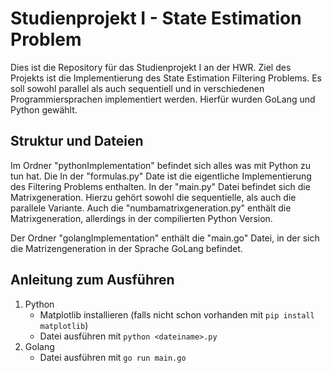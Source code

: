 # Studienprojekt I - State Estimation Problem

Dies ist die Repository für das Studienprojekt I an der HWR. Ziel des Projekts ist die Implementierung des State Estimation Filtering Problems. Es soll sowohl parallel als auch sequentiell und in verschiedenen Programmiersprachen implementiert werden. Hierfür wurden GoLang und Python gewählt.

## Struktur und Dateien
Im Ordner "pythonImplementation" befindet sich alles was mit Python zu tun hat. Die In der "formulas.py" Date ist die eigentliche Implementierung des Filtering Problems enthalten. In der "main.py" Datei befindet sich die Matrixgeneration. Hierzu gehört sowohl die sequentielle, als auch die parallele Variante. Auch die "numbamatrixgeneration.py" enthält die Matrixgeneration, allerdings in der compilierten Python Version.

Der Ordner "golangImplementation" enthält die "main.go" Datei, in der sich die Matrizengeneration in der Sprache GoLang befindet.

## Anleitung zum Ausführen
1. Python
   - Matplotlib installieren (falls nicht schon vorhanden mit ```pip install matplotlib```)
   - Datei ausführen mit ```python <dateiname>.py```
2. Golang
   - Datei ausführen mit ```go run main.go```